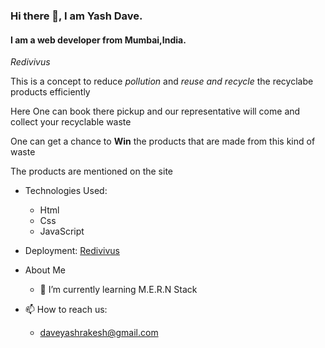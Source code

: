 ### Hi there 👋, I am Yash Dave.
#### I am a web developer from Mumbai,India.


*Redivivus*

This is a concept to reduce *pollution* and *reuse and recycle* the recyclabe products efficiently

Here One can book there pickup and our representative will come and collect your recyclable waste 

One can get a chance to **Win** the products that are made from this kind of waste 

The products are mentioned on the site 

- Technologies Used:
  - Html
  - Css
  - JavaScript
 
- Deployment:  [Redivivus](https://yash-dave.github.io/Redivivus/)

- About Me
  - 🌱 I’m currently learning M.E.R.N Stack 
 
 - 📫 How to reach us:
   -  daveyashrakesh@gmail.com
